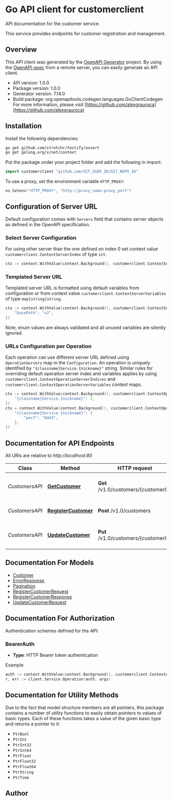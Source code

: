 # Go API client for customerclient

API documentation for the customer service.

This service provides endpoints for customer registration and management.


## Overview
This API client was generated by the [OpenAPI Generator](https://openapi-generator.tech) project.  By using the [OpenAPI-spec](https://www.openapis.org/) from a remote server, you can easily generate an API client.

- API version: 1.0.0
- Package version: 1.0.0
- Generator version: 7.14.0
- Build package: org.openapitools.codegen.languages.GoClientCodegen
For more information, please visit [https://github.com/alexgrauroca](https://github.com/alexgrauroca)

## Installation

Install the following dependencies:

```sh
go get github.com/stretchr/testify/assert
go get golang.org/x/net/context
```

Put the package under your project folder and add the following in import:

```go
import customerclient "github.com/GIT_USER_ID/GIT_REPO_ID"
```

To use a proxy, set the environment variable `HTTP_PROXY`:

```go
os.Setenv("HTTP_PROXY", "http://proxy_name:proxy_port")
```

## Configuration of Server URL

Default configuration comes with `Servers` field that contains server objects as defined in the OpenAPI specification.

### Select Server Configuration

For using other server than the one defined on index 0 set context value `customerclient.ContextServerIndex` of type `int`.

```go
ctx := context.WithValue(context.Background(), customerclient.ContextServerIndex, 1)
```

### Templated Server URL

Templated server URL is formatted using default variables from configuration or from context value `customerclient.ContextServerVariables` of type `map[string]string`.

```go
ctx := context.WithValue(context.Background(), customerclient.ContextServerVariables, map[string]string{
	"basePath": "v2",
})
```

Note, enum values are always validated and all unused variables are silently ignored.

### URLs Configuration per Operation

Each operation can use different server URL defined using `OperationServers` map in the `Configuration`.
An operation is uniquely identified by `"{classname}Service.{nickname}"` string.
Similar rules for overriding default operation server index and variables applies by using `customerclient.ContextOperationServerIndices` and `customerclient.ContextOperationServerVariables` context maps.

```go
ctx := context.WithValue(context.Background(), customerclient.ContextOperationServerIndices, map[string]int{
	"{classname}Service.{nickname}": 2,
})
ctx = context.WithValue(context.Background(), customerclient.ContextOperationServerVariables, map[string]map[string]string{
	"{classname}Service.{nickname}": {
		"port": "8443",
	},
})
```

## Documentation for API Endpoints

All URIs are relative to *http://localhost:80*

Class | Method | HTTP request | Description
------------ | ------------- | ------------- | -------------
*CustomersAPI* | [**GetCustomer**](docs/CustomersAPI.md#getcustomer) | **Get** /v1.0/customers/{customerID} | Get a specific customer data
*CustomersAPI* | [**RegisterCustomer**](docs/CustomersAPI.md#registercustomer) | **Post** /v1.0/customers | Register a new customer
*CustomersAPI* | [**UpdateCustomer**](docs/CustomersAPI.md#updatecustomer) | **Put** /v1.0/customers/{customerID} | Update a specific customer data


## Documentation For Models

 - [Customer](docs/Customer.md)
 - [ErrorResponse](docs/ErrorResponse.md)
 - [Pagination](docs/Pagination.md)
 - [RegisterCustomerRequest](docs/RegisterCustomerRequest.md)
 - [RegisterCustomerResponse](docs/RegisterCustomerResponse.md)
 - [UpdateCustomerRequest](docs/UpdateCustomerRequest.md)


## Documentation For Authorization


Authentication schemes defined for the API:
### BearerAuth

- **Type**: HTTP Bearer token authentication

Example

```go
auth := context.WithValue(context.Background(), customerclient.ContextAccessToken, "BEARER_TOKEN_STRING")
r, err := client.Service.Operation(auth, args)
```


## Documentation for Utility Methods

Due to the fact that model structure members are all pointers, this package contains
a number of utility functions to easily obtain pointers to values of basic types.
Each of these functions takes a value of the given basic type and returns a pointer to it:

* `PtrBool`
* `PtrInt`
* `PtrInt32`
* `PtrInt64`
* `PtrFloat`
* `PtrFloat32`
* `PtrFloat64`
* `PtrString`
* `PtrTime`

## Author



